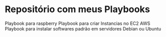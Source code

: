 # Repositório com meus Playbooks

Playbook para raspberry
Playbook para criar Instancias no EC2 AWS
Playbook para instalar softwares padrão em servidores Debian ou Ubuntu



